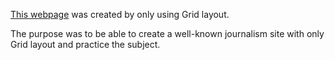 [This webpage](https://0xtaf.github.io/css-nyt/) was created by only using Grid layout. 

The purpose was to be able to create a well-known journalism site with only Grid layout and practice the subject.
